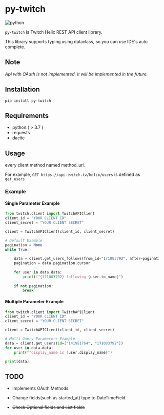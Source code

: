 # py-twitch

![python](https://img.shields.io/badge/python-v3.7-blue)

`py-twitch` is Twitch Helix REST API client library.

This library supports typing using dataclass, so you can use IDE's auto complete.

## Note

*Api with OAuth is not implemented. It will be implemented in the future.*


## Installation



```shell
pip install py-twitch
```

## Requirements


+ python ( > 3.7 )
+ requests
+ dacite

## Usage

every client method named method_url. 

For example, `GET https://api.twitch.tv/helix/users` is defined as `get_users`


### Example
#### Single Parameter Example
```python
from twitch.client import TwitchAPIClient
client_id = "YOUR CLIENT ID"
client_secret = "YOUR CLIENT SECRET"

client = TwitchAPIClient(client_id, client_secret)

# Default Example
pagination = None
while True:
	
	data = client.get_users_follows(from_id="171003792", after=pagination)
	pagination = data.pagination.cursor
	
	for user in data.data:
		print(f"{171003792} following {user.to_name}")
	
	if not pagination:
		break

```

#### Multiple Parameter Example
```python
from twitch.client import TwitchAPIClient
client_id = "YOUR CLIENT ID"
client_secret = "YOUR CLIENT SECRET"

client = TwitchAPIClient(client_id, client_secret)

# Multi Query Parameters Example
data = client.get_users(id=["141981764", "171003792"])
for user in data.data:
	print(f"display_name is {user.display_name}")

print(data)
```


## TODO

+ Implements OAuth Methods

+ Change fields(such as started_at) type to DateTimeField 

+ ~~Check Optional fields and List fields~~